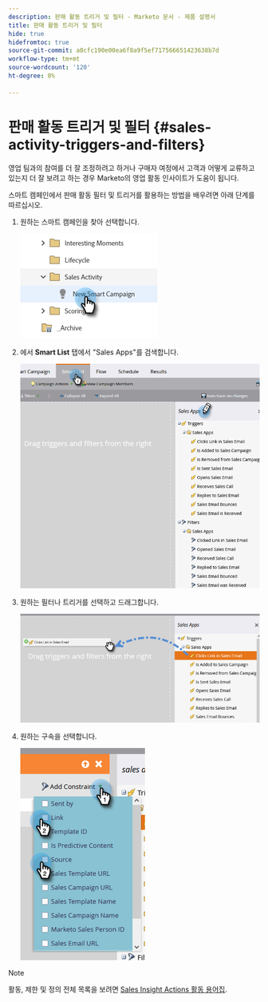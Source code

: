 ```yaml
---
description: 판매 활동 트리거 및 필터 - Marketo 문서 - 제품 설명서
title: 판매 활동 트리거 및 필터
hide: true
hidefromtoc: true
source-git-commit: a0cfc190e00ea6f8a9f5ef717566651423638b7d
workflow-type: tm+mt
source-wordcount: '120'
ht-degree: 0%

---
```


# 판매 활동 트리거 및 필터 {#sales-activity-triggers-and-filters}

영업 팀과의 참여를 더 잘 조정하려고 하거나 구매자 여정에서 고객과 어떻게 교류하고 있는지 더 잘 보려고 하는 경우 Marketo의 영업 활동 인사이트가 도움이 됩니다.

스마트 캠페인에서 판매 활동 필터 및 트리거를 활용하는 방법을 배우려면 아래 단계를 따르십시오.

1. 원하는 스마트 캠페인을 찾아 선택합니다.

   ![](assets/sales-activity-triggers-and-filters-1.png)

1. 에서 **Smart List** 탭에서 &quot;Sales Apps&quot;를 검색합니다.

   ![](assets/sales-activity-triggers-and-filters-2.png)

1. 원하는 필터나 트리거를 선택하고 드래그합니다.

   ![](assets/sales-activity-triggers-and-filters-3.png)

1. 원하는 구속을 선택합니다.

   ![](assets/sales-activity-triggers-and-filters-4.png)

>[!NOTE]
>
>활동, 제한 및 정의 전체 목록을 보려면 [Sales Insight Actions 활동 용어집](/help/marketo/product-docs/marketo-sales-insight/actions/marketo/sales-insight-actions-activity-glossary.md).

